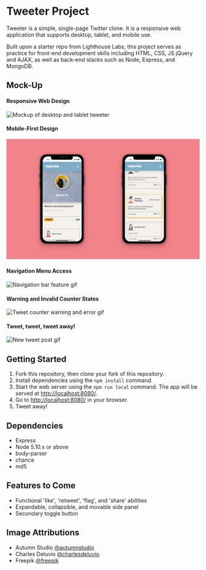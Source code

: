 # Tweeter Project

Tweeter is a simple, single-page Twitter clone. It is a responsive web application that supports desktop, tablet, and mobile use.

Built upon a starter repo from Lighthouse Labs, this project serves as practice for front-end development skills including HTML, CSS, JS jQuery and AJAX, as well as back-end stacks such as Node, Express, and MongoDB.

## Mock-Up

#### Responsive Web Design
![Mockup of desktop and tablet tweeter](https://github.com/sandratoh/tweeter/blob/master/docs/mockup/tweeter-mockup-1.png)

#### Mobile-First Design
![Mockup of mobile tweeter](https://github.com/sandratoh/tweeter/blob/master/docs/mockup/tweeter-mockup-2.png)

#### Navigation Menu Access
![Navigation bar feature gif](https://github.com/sandratoh/tweeter/blob/master/docs/gif/tweet-nav.gif)

#### Warning and Invalid Counter States
![Tweet counter warning and error gif](https://github.com/sandratoh/tweeter/blob/master/docs/gif/tweet-count.gif)

#### Tweet, tweet, tweet away!
![New tweet post gif](https://github.com/sandratoh/tweeter/blob/master/docs/gif/tweet-post.gif)

## Getting Started

1. Fork this repository, then clone your fork of this repository.
2. Install dependencies using the `npm install` command.
3. Start the web server using the `npm run local` command. The app will be served at <http://localhost:8080/>.
4. Go to <http://localhost:8080/> in your browser.
5. Tweet away!

## Dependencies

- Express
- Node 5.10.x or above
- body-parser
- chance
- md5

## Features to Come

- Functional 'like', 'retweet', 'flag', and 'share' abilities
- Expandable, collapsible, and movable side panel
- Secondary toggle button

## Image Attributions

- Autumn Studio [@autumnstudio](https://unsplash.com/@autumnstudio?utm_source=unsplash&amp;utm_medium=referral&amp;utm_content=creditCopyText)
- Charles Deluvio [@charlesdeluvio](https://unsplash.com/@charlesdeluvio?utm_source=unsplash&amp;utm_medium=referral&amp;utm_content=creditCopyText)
- Freepik [@freepik](https://www.freepik.com/vectors/people)